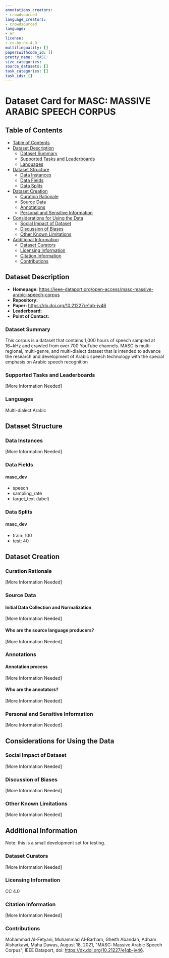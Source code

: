 ```yaml
---
annotations_creators:
- crowdsourced
language_creators:
- crowdsourced
language:
- ar
license:
- cc-by-nc-4.0
multilinguality: []
paperswithcode_id: []
pretty_name: 'MASC'
size_categories:
source_datasets: []
task_categories: []
task_ids: []
---
```


# Dataset Card for MASC: MASSIVE ARABIC SPEECH CORPUS

## Table of Contents
- [Table of Contents](#table-of-contents)
- [Dataset Description](#dataset-description)
  - [Dataset Summary](#dataset-summary)
  - [Supported Tasks and Leaderboards](#supported-tasks-and-leaderboards)
  - [Languages](#languages)
- [Dataset Structure](#dataset-structure)
  - [Data Instances](#data-instances)
  - [Data Fields](#data-fields)
  - [Data Splits](#data-splits)
- [Dataset Creation](#dataset-creation)
  - [Curation Rationale](#curation-rationale)
  - [Source Data](#source-data)
  - [Annotations](#annotations)
  - [Personal and Sensitive Information](#personal-and-sensitive-information)
- [Considerations for Using the Data](#considerations-for-using-the-data)
  - [Social Impact of Dataset](#social-impact-of-dataset)
  - [Discussion of Biases](#discussion-of-biases)
  - [Other Known Limitations](#other-known-limitations)
- [Additional Information](#additional-information)
  - [Dataset Curators](#dataset-curators)
  - [Licensing Information](#licensing-information)
  - [Citation Information](#citation-information)
  - [Contributions](#contributions)

## Dataset Description

- **Homepage:** https://ieee-dataport.org/open-access/masc-massive-arabic-speech-corpus
- **Repository:**
- **Paper:** https://dx.doi.org/10.21227/e1qb-jv46
- **Leaderboard:**
- **Point of Contact:**

### Dataset Summary

This corpus is a dataset that contains 1,000 hours of speech sampled at 16~kHz and crawled from over 700 YouTube channels. MASC is multi-regional, multi-genre, and multi-dialect dataset that is intended to advance the research and development of Arabic speech technology with the special emphasis on Arabic speech recognition

### Supported Tasks and Leaderboards

[More Information Needed]

### Languages

Multi-dialect Arabic

## Dataset Structure

### Data Instances

[More Information Needed]

### Data Fields
  #### masc_dev
  - speech
  - sampling_rate
  - target_text (label)

### Data Splits

 #### masc_dev
 - train: 100
 - test: 40

## Dataset Creation

### Curation Rationale

[More Information Needed]

### Source Data

#### Initial Data Collection and Normalization

[More Information Needed]

#### Who are the source language producers?

[More Information Needed]

### Annotations

#### Annotation process

[More Information Needed]

#### Who are the annotators?

[More Information Needed]

### Personal and Sensitive Information

[More Information Needed]

## Considerations for Using the Data

### Social Impact of Dataset

[More Information Needed]

### Discussion of Biases

[More Information Needed]

### Other Known Limitations

[More Information Needed]

## Additional Information
Note: this is a small development set for testing.

### Dataset Curators

[More Information Needed]

### Licensing Information

CC 4.0

### Citation Information

[More Information Needed]

### Contributions
Mohammad Al-Fetyani, Muhammad Al-Barham, Gheith Abandah, Adham Alsharkawi, Maha Dawas, August 18, 2021, "MASC: Massive Arabic Speech Corpus", IEEE Dataport, doi: https://dx.doi.org/10.21227/e1qb-jv46.

